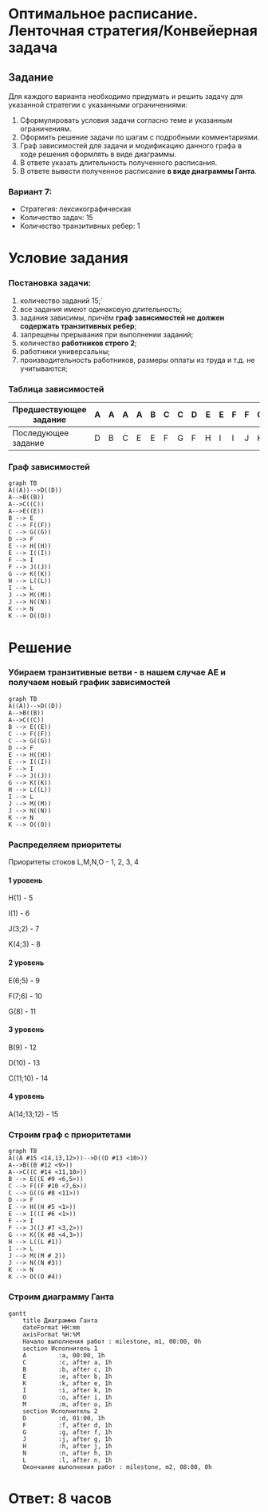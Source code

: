 # Оптимальное расписание. Ленточная стратегия/Конвейерная задача
## Задание
Для каждого варианта необходимо придумать и решить задачу для указанной стратегии с указанными ограничениями: 
1. Сформулировать условия задачи согласно теме и указанным ограничениям.
2. Оформить решение задачи по шагам с подробными комментариями.
3. Граф зависимостей для задачи и модификацию данного графа в ходе решения оформлять в виде диаграммы.
4. В ответе указать длительность полученного расписания.
5. В ответе вывести полученное расписание **в виде диаграммы Ганта**.



### Вариант 7: 
- Стратегия: лексикографическая
- Количество задач: 15
- Количество транзитивных ребер: 1

# Условие задания
### Постановка задачи:
1. количество заданий 15;`
2. все задания имеют одинаковую длительность;
3. задания зависимы, причём **граф зависимостей не должен содержать транзитивных ребер**;
4. запрещены прерывания при выполнении заданий;
5. количество **работников строго 2**;
6. работники универсальны;
7. производительность работников, размеры оплаты из труда и т.д. не учитываются;

### Таблица зависимостей

| Предшествующее задание | A | A | A | A | B | C | C | D | E | E | F | F | G | H | I | J | J | K | K |
|------------------------|---|---|---|---|---|---|---|---|---|---|---|---|---|---|---|---|---|---|---|
| Последующее задание    | D | B | C | E | E | F | G | F | H | I | I | J | K | L | L | M | N | N | O | 

### Граф зависимостей
```mermaid
graph TB
A((A))-->D((D))
A-->B((B))
A-->C((C))
A-->E((E))
B --> E
C --> F((F))
C --> G((G))
D --> F
E --> H((H))
E --> I((I))
F --> I
F --> J((J))
G --> K((K))
H --> L((L))
I --> L
J --> M((M))
J --> N((N))
K --> N
K --> O((O))
```

# Решение

### Убираем транзитивные ветви - в нашем случае AE и получаем новый график зависимостей
```mermaid
graph TB
A((A))-->D((D))
A-->B((B))
A-->C((C))
B --> E((E))
C --> F((F))
C --> G((G))
D --> F
E --> H((H))
E --> I((I))
F --> I
F --> J((J))
G --> K((K))
H --> L((L))
I --> L
J --> M((M))
J --> N((N))
K --> N
K --> O((O))
```
### Распределяем приоритеты

Приоритеты стоков L,M,N,O - 1, 2, 3, 4

#### 1 уровень
H(1) - 5

I(1) - 6

J(3;2) - 7

K(4;3) - 8


#### 2 уровень
E(6;5) - 9

F(7;6) - 10

G(8) - 11


#### 3 уровень
B(9) - 12

D(10) - 13

C(11;10) - 14


#### 4 уровень
A(14;13;12) - 15

### Строим граф с приоритетами
```mermaid
graph TB
A((A #15 <14,13,12>))-->D((D #13 <10>))
A-->B((B #12 <9>))
A-->C((C #14 <11,10>))
B --> E((E #9 <6,5>))
C --> F((F #10 <7,6>))
C --> G((G #8 <11>))
D --> F
E --> H((H #5 <1>))
E --> I((I #6 <1>))
F --> I
F --> J((J #7 <3,2>))
G --> K((K #8 <4,3>))
H --> L((L #1))
I --> L
J --> M((M # 2))
J --> N((N #3))
K --> N
K --> O((O #4))
```


### Cтроим диаграмму Ганта
```mermaid
gantt
    title Диаграмма Ганта
    dateFormat HH:mm    
    axisFormat %H:%M
    Начало выполнения работ : milestone, m1, 00:00, 0h
    section Исполнитель 1
    A         :a, 00:00, 1h
    C         :c, after a, 1h    
    B         :b, after c, 1h    
    E         :e, after b, 1h
    K         :k, after e, 1h
    I         :i, after k, 1h
    O         :o, after i, 1h
    M         :m, after o, 1h
    section Исполнитель 2
    D         :d, 01:00, 1h
    F         :f, after d, 1h
    G         :g, after f, 1h
    J         :j, after g, 1h
    H         :h, after j, 1h
    N         :n, after h, 1h
    L         :l, after n, 1h
    Окончание выполнения работ : milestone, m2, 08:00, 0h
```

# Ответ: 8 часов